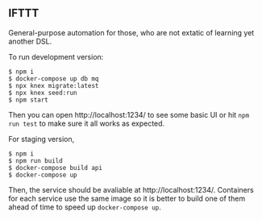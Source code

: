 IFTTT
-----

General-purpose automation for those, who are not extatic of learning yet another DSL.

To run development version:

    $ npm i
    $ docker-compose up db mq
    $ npx knex migrate:latest
    $ npx knex seed:run
    $ npm start

Then you can open http://localhost:1234/ to see some basic UI or hit `npm run test` to make sure it all works as expected.

For staging version,

    $ npm i
    $ npm run build
    $ docker-compose build api
    $ docker-compose up

Then, the service should be avaliable at http://localhost:1234/. Containers for each service use the same image so it is better to build one of them ahead of time to speed up `docker-compose up`.
